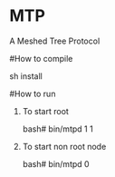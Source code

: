 # MTP
A Meshed Tree Protocol


#How to compile

sh install



#How to run

1) To start root  

	bash#	bin/mtpd 1 1

2) To start non root node

	bash#	bin/mtpd 0

